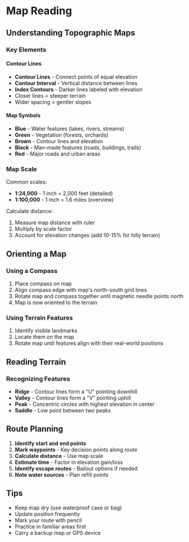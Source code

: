# Map Reading

## Understanding Topographic Maps

### Key Elements

#### Contour Lines
- **Contour Lines** - Connect points of equal elevation
- **Contour Interval** - Vertical distance between lines
- **Index Contours** - Darker lines labeled with elevation
- Closer lines = steeper terrain
- Wider spacing = gentler slopes

#### Map Symbols
- **Blue** - Water features (lakes, rivers, streams)
- **Green** - Vegetation (forests, orchards)
- **Brown** - Contour lines and elevation
- **Black** - Man-made features (roads, buildings, trails)
- **Red** - Major roads and urban areas

### Map Scale

Common scales:
- **1:24,000** - 1 inch = 2,000 feet (detailed)
- **1:100,000** - 1 inch = 1.6 miles (overview)

Calculate distance:
1. Measure map distance with ruler
2. Multiply by scale factor
3. Account for elevation changes (add 10-15% for hilly terrain)

## Orienting a Map

### Using a Compass
1. Place compass on map
2. Align compass edge with map's north-south grid lines
3. Rotate map and compass together until magnetic needle points north
4. Map is now oriented to the terrain

### Using Terrain Features
1. Identify visible landmarks
2. Locate them on the map
3. Rotate map until features align with their real-world positions

## Reading Terrain

### Recognizing Features
- **Ridge** - Contour lines form a "U" pointing downhill
- **Valley** - Contour lines form a "V" pointing uphill
- **Peak** - Concentric circles with highest elevation in center
- **Saddle** - Low point between two peaks

## Route Planning

1. **Identify start and end points**
2. **Mark waypoints** - Key decision points along route
3. **Calculate distance** - Use map scale
4. **Estimate time** - Factor in elevation gain/loss
5. **Identify escape routes** - Bailout options if needed
6. **Note water sources** - Plan refill points

## Tips

- Keep map dry (use waterproof case or bag)
- Update position frequently
- Mark your route with pencil
- Practice in familiar areas first
- Carry a backup map or GPS device
